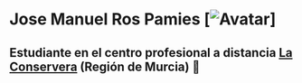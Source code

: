 # Jose Manuel Ros Pamies [![Avatar](https://sdk.bitmoji.com/render/panel/a3be7021-1e41-4872-9df9-cef7d0b284f2-0417c5d4-0704-4331-8363-15b9a7038255-v1.png?transparent=1&palette=1)]

## Estudiante en el centro profesional a distancia [La Conservera](https://sites.google.com/view/fplaconservera/ies-los-albares-de-cieza?authuser=0) (Región de Murcia) 🏫

